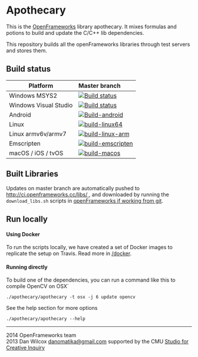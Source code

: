 Apothecary 
==========

This is the [OpenFrameworks](http://openframeworks.cc) library apothecary. It mixes formulas and potions to build and update the C/C++ lib dependencies.

This repository builds all the openFrameworks libraries through test servers and stores them. 

## Build status



Platform                     | Master branch  
-----------------------------|:----------------------------------------
Windows MSYS2         | [![Build status](https://github.com/openframeworks/apothecary/workflows/build-msys2/badge.svg)](https://github.com/openframeworks/apothecary/actions)
Windows Visual Studio | [![Build status](https://github.com/openframeworks/apothecary/workflows/build-vs/badge.svg)](https://github.com/openframeworks/apothecary/actions)
Android         | [![Build-android](https://github.com/openframeworks/apothecary/workflows/build-android/badge.svg)](https://github.com/openframeworks/apothecary/actions)
Linux         | [![build-linux64](https://github.com/openframeworks/apothecary/workflows/build-linux64/badge.svg)](https://github.com/openframeworks/apothecary/actions)
Linux armv6v/armv7        | [![build-linux-arm](https://github.com/openframeworks/apothecary/workflows/build-linux-arm/badge.svg)](https://github.com/openframeworks/apothecary/actions)
Emscripten        | [![build-emscripten](https://github.com/openframeworks/apothecary/workflows/build-emscripten/badge.svg)](https://github.com/openframeworks/apothecary/actions)
macOS / iOS / tvOS        | [![build-macos](https://github.com/openframeworks/apothecary/workflows/build-macos/badge.svg)](https://github.com/openframeworks/apothecary/actions)

## Built Libraries
Updates on master branch are automatically pushed to [http://ci.openframeworks.cc/libs/ ](http://ci.openframeworks.cc/libs/ ), and downloaded by running the `download_libs.sh` scripts in [openFrameworks if working from git](https://github.com/openframeworks/apothecary/#developers).

## Run locally
#### Using Docker
To run the scripts locally, we have created a set of Docker images to replicate the setup on Travis. Read more in [/docker](/docker/README.md). 

#### Running directly
To build one of the dependencies, you can run a command like this to compile OpenCV on OSX`
```
./apothecary/apothecary -t osx -j 6 update opencv
```

See the help section for more options
```
./apothecary/apothecary --help
```


------------

2014 OpenFrameworks team   
2013 Dan Wilcox <danomatika@gmail.com> supported by the CMU [Studio for Creative Inquiry](http://studioforcreativeinquiry.org/)
